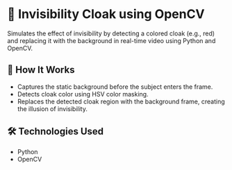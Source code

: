# 🧥 Invisibility Cloak using OpenCV

Simulates the effect of invisibility by detecting a colored cloak (e.g., red) and replacing it with the background in real-time video using Python and OpenCV.

## 🚀 How It Works

- Captures the static background before the subject enters the frame.
- Detects cloak color using HSV color masking.
- Replaces the detected cloak region with the background frame, creating the illusion of invisibility.

## 🛠️ Technologies Used

- Python  
- OpenCV

